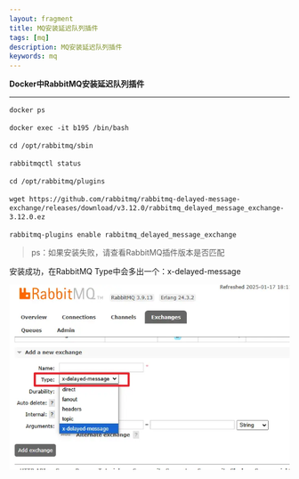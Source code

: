```yaml
---
layout: fragment
title: MQ安装延迟队列插件
tags: [mq]
description: MQ安装延迟队列插件
keywords: mq
---
```




**Docker中RabbitMQ安装延迟队列插件**

------



```
docker ps

docker exec -it b195 /bin/bash

cd /opt/rabbitmq/sbin

rabbitmqctl status

cd /opt/rabbitmq/plugins

wget https://github.com/rabbitmq/rabbitmq-delayed-message-exchange/releases/download/v3.12.0/rabbitmq_delayed_message_exchange-3.12.0.ez

rabbitmq-plugins enable rabbitmq_delayed_message_exchange
```



> ps：如果安装失败，请查看RabbitMQ插件版本是否匹配



安装成功，在RabbitMQ Type中会多出一个：x-delayed-message

<img src="/images/fragments/php/docker-rabbitmq-x-delayed-message_step1.webp" />
